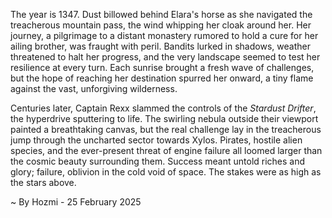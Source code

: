 
The year is 1347.  Dust billowed behind Elara's horse as she navigated the treacherous mountain pass, the wind whipping her cloak around her.  Her journey, a pilgrimage to a distant monastery rumored to hold a cure for her ailing brother, was fraught with peril.  Bandits lurked in shadows, weather threatened to halt her progress, and the very landscape seemed to test her resilience at every turn.  Each sunrise brought a fresh wave of challenges, but the hope of reaching her destination spurred her onward, a tiny flame against the vast, unforgiving wilderness.

Centuries later, Captain Rexx slammed the controls of the *Stardust Drifter*, the hyperdrive sputtering to life.  The swirling nebula outside their viewport painted a breathtaking canvas, but the real challenge lay in the treacherous jump through the uncharted sector towards Xylos.  Pirates, hostile alien species, and the ever-present threat of engine failure all loomed larger than the cosmic beauty surrounding them.  Success meant untold riches and glory; failure, oblivion in the cold void of space.  The stakes were as high as the stars above.

~ By Hozmi - 25 February 2025
